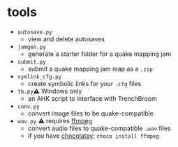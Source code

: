 # tools

- `autosave.py`
  - view and delete autosaves
- `jamgen.py`
  - generate a starter folder for a quake mapping jam
- `submit.py`
  - submit a quake mapping jam map as a `.zip`
- `symlink_cfg.py`
  - create symbolic links for your `.cfg` files
- `tb.py`⚠ Windows only
  - an AHK script to interface with TrenchBroom
- `conv.py`
  - convert image files to be quake-compatible
- `wav.py` ⚠ requires [ffmpeg](https://ffmpeg.org/)
  - convert audio files to quake-compatible `.wav` files
  - if you have [chocolatey](https://chocolatey.org/): `choco install ffmpeg`
